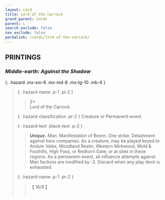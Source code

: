 ```yaml
---
layout: card
title: Lord of the Carrock
grand_parent: Cards
parent: L
search_exclude: false
nav_exclude: false
permalink: /cards/lord-of-the-carrock/
---
```


## PRINTINGS


### _Middle-earth: Against the Shadow_

{: .hazard .mx-sm-6 .mx-md-8 .mx-lg-10 .mb-4 }
> {: .hazard-name .p-1 .pl-2 }
> > <div class="hazard-mp">2*</div>
> > <div class="card-name">Lord of the Carrock</div>
>
> {: .hazard-classification .pr-2 }
> Creature or Permanent-event
>
> {: .hazard-text .black-text .p-2 }
> > _**Unique.**_ _Man._ Manifestation of Beorn. One strike. Detainment against hero companies. As a creature, may be played keyed to Anduin Vales, Woodland Realm, Western Mirkwood, Wold & Foothills, High Pass, or Redhorn Gate; or at sites in these regions. As a permanent-event, all influence attempts against Man factions are modified by -2. Discard when any play deck is exhausted. 
>
> {: .hazard-name .p-1 .pr-2 }
> > <div class="card-shield">【 16/9 】</div>
> > <div class="card-corruption">&nbsp;</div>
